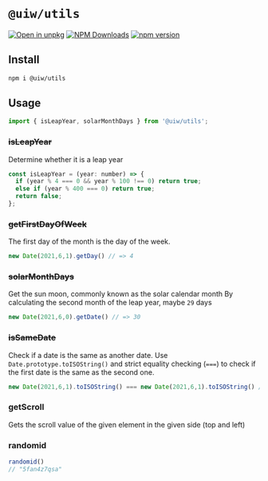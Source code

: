 `@uiw/utils`
===

[![Open in unpkg](https://img.shields.io/badge/Open%20in-unpkg-blue)](https://uiwjs.github.io/npm-unpkg/#/pkg/@uiw/react-utils/file/README.md)
[![NPM Downloads](https://img.shields.io/npm/dm/@uiw/react-utils.svg?style=flat)](https://www.npmjs.com/package/@uiw/react-utils)
[![npm version](https://img.shields.io/npm/v/@uiw/react-utils.svg?label=@uiw/react-utils)](https://npmjs.com/@uiw/react-utils)

## Install

```bash
npm i @uiw/utils
```

## Usage

```js
import { isLeapYear, solarMonthDays } from '@uiw/utils';
```

### ~~isLeapYear~~

Determine whether it is a leap year

```js
const isLeapYear = (year: number) => {
  if (year % 4 === 0 && year % 100 !== 0) return true;
  else if (year % 400 === 0) return true;
  return false;
};
```

### ~~getFirstDayOfWeek~~

The first day of the month is the day of the week.

```js
new Date(2021,6,1).getDay() // => 4
```

### ~~solarMonthDays~~

Get the sun moon, commonly known as the solar calendar month By calculating the second month of the leap year, maybe `29` days

```js
new Date(2021,6,0).getDate() // => 30
```

### ~~isSameDate~~

Check if a date is the same as another date. Use `Date.prototype.toISOString()` and strict equality checking (`===`) to check if the first date is the same as the second one.

```js
new Date(2021,6,1).toISOString() === new Date(2021,6,1).toISOString() // => true
```

### getScroll

Gets the scroll value of the given element in the given side (top and left)

### randomid

```js
randomid()
// "5fan4z7qsa"
```